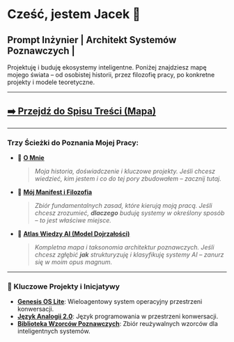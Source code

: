 # Cześć, jestem Jacek 👋
## Prompt Inżynier | Architekt Systemów Poznawczych | 

Projektuję i buduję ekosystemy inteligentne. Poniżej znajdziesz mapę mojego świata – od osobistej historii, przez filozofię pracy, po konkretne projekty i modele teoretyczne.

---
## [➡️ Przejdź do Spisu Treści (Mapa)](./Spis_Tresci.md)
---

### Trzy Ścieżki do Poznania Mojej Pracy:

* 👤 **[O Mnie](./Architekt.md)**
    > *Moja historia, doświadczenie i kluczowe projekty. Jeśli chcesz wiedzieć, kim jestem i co do tej pory zbudowałem – zacznij tutaj.*

* 📜 **[Mój Manifest i Filozofia](link-do-repo-atlasu/Manifest_Architekta.md)**
    > *Zbiór fundamentalnych zasad, które kierują moją pracą. Jeśli chcesz zrozumieć, **dlaczego** buduję systemy w określony sposób – to jest właściwe miejsce.*

* 🧭 **[Atlas Wiedzy AI (Model Dojrzałości)](link-do-repo-atlasu)**
    > *Kompletna mapa i taksonomia architektur poznawczych. Jeśli chcesz zgłębić **jak** strukturyzuję i klasyfikuję systemy AI – zanurz się w moim opus magnum.*

---
### 🚀 Kluczowe Projekty i Inicjatywy

* **[Genesis OS Lite](./link-do-repo-genesis)**: Wieloagentowy system operacyjny przestrzeni konwersacji.
* **[Język Analogii 2.0](./link-do-repo-jezyka)**: Język programowania w przestrzeni konwersacji.
* **[Biblioteka Wzorców Poznawczych](./link-do-repo-wzorcow)**: Zbiór reużywalnych wzorców dla inteligentnych systemów.
